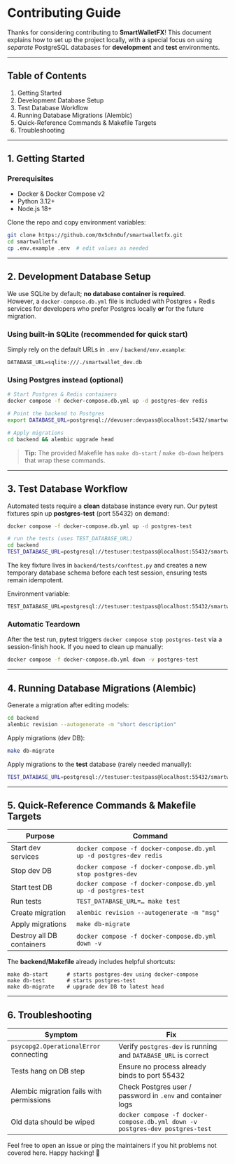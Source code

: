 # Contributing Guide

Thanks for considering contributing to **SmartWalletFX**! This document explains how to set up the project locally, with a special focus on using _separate_ PostgreSQL databases for **development** and **test** environments.

---

## Table of Contents

1. Getting Started
2. Development Database Setup
3. Test Database Workflow
4. Running Database Migrations (Alembic)
5. Quick-Reference Commands & Makefile Targets
6. Troubleshooting

---

## 1. Getting Started

### Prerequisites

- Docker & Docker Compose v2
- Python 3.12+
- Node.js 18+

Clone the repo and copy environment variables:

```bash
git clone https://github.com/0x5chn0uf/smartwalletfx.git
cd smartwalletfx
cp .env.example .env  # edit values as needed
```

---

## 2. Development Database Setup

We use SQLite by default; **no database container is required**.  
However, a `docker-compose.db.yml` file is included with Postgres + Redis services for developers who prefer Postgres locally **or** for the future migration.

### Using built-in SQLite (recommended for quick start)

Simply rely on the default URLs in `.env` / `backend/env.example`:

```env
DATABASE_URL=sqlite:///./smartwallet_dev.db
```

### Using Postgres instead (optional)

```bash
# Start Postgres & Redis containers
docker compose -f docker-compose.db.yml up -d postgres-dev redis

# Point the backend to Postgres
export DATABASE_URL=postgresql://devuser:devpass@localhost:5432/smartwallet_dev

# Apply migrations
cd backend && alembic upgrade head
```

> **Tip:** The provided Makefile has `make db-start` / `make db-down` helpers that wrap these commands.

---

## 3. Test Database Workflow

Automated tests require a **clean** database instance every run. Our pytest fixtures spin up **postgres-test** (port 55432) on demand:

```bash
docker compose -f docker-compose.db.yml up -d postgres-test

# run the tests (uses TEST_DATABASE_URL)
cd backend
TEST_DATABASE_URL=postgresql://testuser:testpass@localhost:55432/smartwallet_test make test
```

The key fixture lives in `backend/tests/conftest.py` and creates a new temporary database schema before each test session, ensuring tests remain idempotent.

Environment variable:

```
TEST_DATABASE_URL=postgresql://testuser:testpass@localhost:55432/smartwallet_test
```

### Automatic Teardown

After the test run, pytest triggers `docker compose stop postgres-test` via a session-finish hook. If you need to clean up manually:

```bash
docker compose -f docker-compose.db.yml down -v postgres-test
```

---

## 4. Running Database Migrations (Alembic)

Generate a migration after editing models:

```bash
cd backend
alembic revision --autogenerate -m "short description"
```

Apply migrations (dev DB):

```bash
make db-migrate
```

Apply migrations to the **test** database (rarely needed manually):

```bash
TEST_DATABASE_URL=postgresql://testuser:testpass@localhost:55432/smartwallet_test alembic upgrade head
```

---

## 5. Quick-Reference Commands & Makefile Targets

| Purpose                   | Command                                                            |
| ------------------------- | ------------------------------------------------------------------ |
| Start dev services        | `docker compose -f docker-compose.db.yml up -d postgres-dev redis` |
| Stop dev DB               | `docker compose -f docker-compose.db.yml stop postgres-dev`        |
| Start test DB             | `docker compose -f docker-compose.db.yml up -d postgres-test`      |
| Run tests                 | `TEST_DATABASE_URL=… make test`                                    |
| Create migration          | `alembic revision --autogenerate -m "msg"`                         |
| Apply migrations          | `make db-migrate`                                                  |
| Destroy all DB containers | `docker compose -f docker-compose.db.yml down -v`                  |

The **backend/Makefile** already includes helpful shortcuts:

```make
make db-start      # starts postgres-dev using docker-compose
make db-test       # starts postgres-test
make db-migrate    # upgrade dev DB to latest head
```

---

## 6. Troubleshooting

| Symptom                                  | Fix                                                                          |
| ---------------------------------------- | ---------------------------------------------------------------------------- |
| `psycopg2.OperationalError` connecting   | Verify `postgres-dev` is running and `DATABASE_URL` is correct               |
| Tests hang on DB step                    | Ensure no process already binds to port 55432                                |
| Alembic migration fails with permissions | Check Postgres user / password in `.env` and container logs                  |
| Old data should be wiped                 | `docker compose -f docker-compose.db.yml down -v postgres-dev postgres-test` |

Feel free to open an issue or ping the maintainers if you hit problems not covered here. Happy hacking! :rocket:

